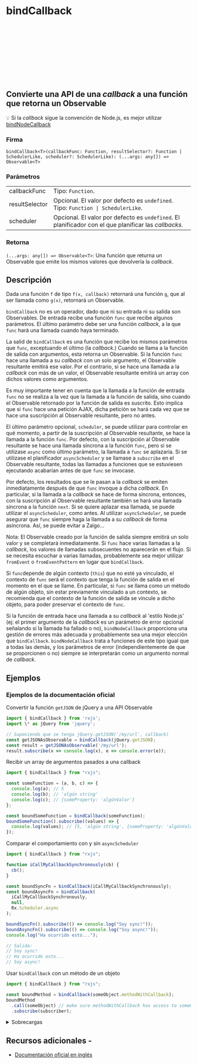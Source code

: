 <div class="page-heading">

# bindCallback

<a target="_blank" href="https://github.com/ReactiveX/rxjs/blob/master/src/internal/observable/bindCallback.ts">
<svg>
  <use xlink:href="/assets/icons/github.svg#github"></use>
</svg>
</a>
</div>

<h2 class="subtitle"> Convierte una API de una <em>callback</em> a una función que retorna un Observable</h2>

💡 Si la _callback_ sigue la convención de Node.js, es mejor utilizar [bindNodeCallback](/operators/creation/bindNodeCallback)

### Firma

`bindCallback<T>(callbackFunc: Function, resultSelector?: Function | SchedulerLike, scheduler?: SchedulerLike): (...args: any[]) => Observable<T>`

### Parámetros

<table>
<tr><td>callbackFunc</td><td>Tipo: <code>Function</code>.</td></tr>
<tr><td>resultSelector</td><td>Opcional. El valor por defecto es <code>undefined</code>.
Tipo: <code>Function | SchedulerLike</code>.</td></tr>
<tr><td>scheduler</td><td>Opcional. El valor por defecto es <code>undefined</code>.
El planificador con el que planificar las <i>callbacks</i>.</td></tr>
</table>

### Retorna

`(...args: any[]) => Observable<T>`: Una función que returna un Observable que emite los mismos valores que devolvería la _callback_.

</details>

## Descripción

Dada una función `f` de tipo `f(x, callback)` retornará una función `g`, que al ser llamada como `g(x)`, retornará un Observable.

`bindCallback` no es un operador, dado que ni su entrada ni su salida son Observables. De entrada recibe una función `func` que recibe algunos parámetros. El último parámetro debe ser una función _callback_, a la que `func` hará una llamada cuando haya terminado.

La salid de `bindCallback` es una función que recibe los mismos parámetros que `func`, exceptuando el último (la _callback_.) Cuando se llama a la función de salida con argumentos, esta retorna un Observable. Si la función `func` hace una llamada a su _callback_ con un solo argumento, el Observable resultante emitirá ese valor. Por el contrario, si se hace una llamada a la _callback_ con más de un valor, el Observable resultante emitirá un array con dichos valores como argumentos.

Es muy importante tener en cuenta que la llamada a la función de entrada `func` no se realiza a la vez que la llamada a la función de salida, sino cuando el Observable retornado por la función de salida es suscrito. Esto implica que si `func` hace una petición AJAX, dicha petición se hará cada vez que se hace una suscripción al Observable resultante, pero no antes.

El último parámetro opcional, `scheduler`, se puede utilizar para controlar en qué momento, a partir de la suscripción al Observable resultante, se hace la llamada a la función `func`. Por defecto, con la suscripción al Observable resultante se hace una llamada síncrona a la función `func`, pero si se utilizase `async` como último parámetro, la llamada a `func` se aplazaría. Si se utilizase el planificador `asyncScheduler` y se llamase a `subscribe` en el Observable resultante, todas las llamadas a funciones que se estuviesen ejecutando acabarían antes de que `func` se invocase.

Por defecto, los resultados que se le pasan a la _callback_ se emiten inmediatamente después de que `func` invoque a dicha _callback_. En particular, si la llamada a la _callback_ se hace de forma síncrona, entonces, con la suscripción al Observable resultante también se hará una llamada síncrona a la función `next`. Si se quiere aplazar esa llamada, se puede utilizar el `asyncScheduler`, como antes. Al utilizar `asyncScheduler`, se puede asegurar que `func` siempre haga la llamada a su _callback_ de forma asíncrona. Así, se puede evitar a Zalgo...

Nota: El Observable creado por la función de salida siempre emitirá un solo valor y se completará inmediatamente. Si `func` hace varias llamadas a la _callback_, los valores de llamadas subsecuentes no aparecerán en el flujo. Si se necesita escuchar a varias llamadas, probablemente sea mejor utilizar `fromEvent` o `fromEventPattern` en lugar que `bindCallback`.

Si `func`depende de algún contexto (`this`) que no esté ya vinculado, el contexto de `func` será el contexto que tenga la función de salida en el momento en el que se llame. En particular, si `func` se llama como un método de algún objeto, sin estar previamente vinculado a un contexto, se recomienda que el contexto de la función de salida se vincule a dicho objeto, para poder preservar el contexto de `func`.

Si la función de entrada hace una llamada a su _callback_ al 'estilo Node.js' (ej: el primer argumento de la _callback_ es un parámetro de error opcional señalando si la llamada ha fallado o no), `bindNodeCallback` proporciona una gestión de errores más adecuada y probablemente sea una mejor elección que `bindCallback`. `bindNodeCallback` trata a funciones de este tipo igual que a todas las demás, y los parámetros de error (independientemente de que se proporcionen o no) siempre se interpretarán como un argumento normal de _callback_.

## Ejemplos

### Ejemplos de la documentación oficial

Convertir la función `getJSON` de jQuery a una API Observable

```javascript
import { bindCallback } from 'rxjs';
import \* as jQuery from 'jquery';

// Suponiendo que se tenga jQuery.getJSON('/my/url', callback)
const getJSONAsObservable = bindCallback(jQuery.getJSON);
const result = getJSONAsObservable('/my/url');
result.subscribe(x => console.log(x), e => console.error(e));
```

Recibir un array de argumentos pasados a una callback

```javascript
import { bindCallback } from "rxjs";

const someFunction = (a, b, c) => {
  console.log(a); // 5
  console.log(b); // 'algún string'
  console.log(c); // {someProperty: 'algúnValor'}
};

const boundSomeFunction = bindCallback(someFunction);
boundSomeFunction().subscribe((values) => {
  console.log(values); // [5, 'algún string', {someProperty: 'algúnValor'}]
});
```

Comparar el comportamiento con y sin `asyncScheduler`

```javascript
import { bindCallback } from "rxjs";

function iCallMyCallbackSynchronously(cb) {
  cb();
}

const boundSyncFn = bindCallback(iCallMyCallbackSynchronously);
const boundAsyncFn = bindCallback(
  iCallMyCallbackSynchronously,
  null,
  Rx.Scheduler.async
);

boundSyncFn().subscribe(() => console.log("Soy sync!"));
boundAsyncFn().subscribe(() => console.log("Soy async!"));
console.log("Ha ocurrido esto...");

// Salida:
// Soy sync!
// Ha ocurrido esto...
// Soy async!
```

Usar `bindCallback` con un método de un objeto

```javascript
import { bindCallback } from "rxjs";

const boundMethod = bindCallback(someObject.methodWithCallback);
boundMethod
  .call(someObject) // make sure methodWithCallback has access to someObject
  .subscribe(subscriber);
```

<details>
<summary>Sobrecargas</summary>
<div class="overload-container">

<div class="overload-section">

### Firma

`bindCallback(callbackFunc: Function, resultSelector: Function, scheduler?: SchedulerLike): (...args: any[]) => Observable<any>`

### Parámetros

<table>
<tr><td>callbackFunc</td><td>Tipo: <code>Function</code>.</td></tr>
<tr><td>resultSelector</td><td>Tipo: <code>Function</code>.</td></tr>
<tr><td>scheduler</td><td>Opcional. El valor por defecto es <code>undefined</code>.
Tipo: <code>SchedulerLike</code>.</td></tr>
</table>

### Retorna

`(...args: any[]) => Observable<any>`

</div>

<div class="overload-section">

### Firma

`bindCallback(callbackFunc: (callback: (res1: R1, res2: R2, res3: R3, res4: R4, ...args: any[]) => any) => any, scheduler?: SchedulerLike): () => Observable<any[]>`

### Parámetros

<table>
<tr><td>callbackFunc</td><td>Tipo: <code>(callback: (res1: R1, res2: R2, res3: R3, res4: R4, ...args: any[]) => any) => any</code>.</td></tr>
<tr><td>scheduler</td><td>Opcional. El valor por defecto es <code>undefined</code>.
Tipo: <code>SchedulerLike</code>.</td></tr>
</table>

### Retorna

`() => Observable<any[]>`

</div>

<div class="overload-section">

### Firma

`bindCallback(callbackFunc: (callback: (res1: R1, res2: R2, res3: R3) => any) => any, scheduler?: SchedulerLike): () => Observable<[R1, R2, R3]>`

### Parámetros

<table>
<tr><td>callbackFunc</td><td>Tipo: <code>(callback: (res1: R1, res2: R2, res3: R3) => any) => any</code>.</td></tr>
<tr><td>scheduler</td><td>Opcional. El valor por defecto es <code>undefined</code>.
Tipo: <code>SchedulerLike</code>.</td></tr>
</table>

### Retorna

`() => Observable<[R1, R2, R3]>`

</div>

<div class="overload-section">

### Firma

`bindCallback(callbackFunc: (callback: (res1: R1, res2: R2) => any) => any, scheduler?: SchedulerLike): () => Observable<[R1, R2]>`

### Parámetros

<table>
<tr><td>callbackFunc</td><td>Tipo: <code>(callback: (res1: R1, res2: R2) => any) => any</code>.</td></tr>
<tr><td>scheduler</td><td>Opcional. El valor por defecto es <code>undefined</code>.
Tipo: <code>SchedulerLike</code>.</td></tr>
</table>

### Retorna

`() => Observable<[R1, R2]>`

</div>

<div class="overload-section">

### Firma

`bindCallback(callbackFunc: (callback: (res1: R1) => any) => any, scheduler?: SchedulerLike): () => Observable<R1>`

### Parámetros

<table>
<tr><td>callbackFunc</td><td>Tipo: <code>(callback: (res1: R1) => any) => any</code>.</td></tr>
<tr><td>scheduler</td><td>Opcional. El valor por defecto es <code>undefined</code>.
Tipo: <code>SchedulerLike</code>.</td></tr>
</table>

### Retorna

`() => Observable<R1>`

</div>

<div class="overload-section">

### Firma

`bindCallback(callbackFunc: (callback: () => any) => any, scheduler?: SchedulerLike): () => Observable<void>`

### Parámetros

<table>
<tr><td>callbackFunc</td><td>Tipo: <code>(callback: () => any) => any</code>.</td></tr>
<tr><td>scheduler</td><td>Opcional. El valor por defecto es <code>undefined</code>.
Tipo: <code>SchedulerLike</code>.</td></tr>
</table>

### Retorna

`() => Observable<void>`

</div>

<div class="overload-section">

### Firma

`bindCallback(callbackFunc: (arg1: A1, callback: (res1: R1, res2: R2, res3: R3, res4: R4, ...args: any[]) => any) => any, scheduler?: SchedulerLike): (arg1: A1) => Observable<any[]>`

### Parámetros

<table>
<tr><td>callbackFunc</td><td>Tipo: <code>(arg1: A1, callback: (res1: R1, res2: R2, res3: R3, res4: R4, ...args: any[]) => any) => any</code>.</td></tr>
<tr><td>scheduler</td><td>Opcional. El valor por defecto es <code>undefined</code>.
Tipo: <code>SchedulerLike</code>.</td></tr>
</table>

### Retorna

`(arg1: A1) => Observable<any[]>`

</div>

<div class="overload-section">

### Firma

`bindCallback(callbackFunc: (arg1: A1, callback: (res1: R1, res2: R2, res3: R3) => any) => any, scheduler?: SchedulerLike): (arg1: A1) => Observable<[R1, R2, R3]>`

### Parámetros

<table>
<tr><td>callbackFunc</td><td>Tipo: <code>(arg1: A1, callback: (res1: R1, res2: R2, res3: R3) => any) => any</code>.</td></tr>
<tr><td>scheduler</td><td>Opcional. El valor por defecto es <code>undefined</code>.
Tipo: <code>SchedulerLike</code>.</td></tr>
</table>

### Retorna

`(arg1: A1) => Observable<[R1, R2, R3]>`

</div>

<div class="overload-section">

### Firma

`bindCallback(callbackFunc: (arg1: A1, callback: (res1: R1, res2: R2) => any) => any, scheduler?: SchedulerLike): (arg1: A1) => Observable<[R1, R2]>`

### Parámetros

<table>
<tr><td>callbackFunc</td><td>Tipo: <code>(arg1: A1, callback: (res1: R1, res2: R2) => any) => any</code>.</td></tr>
<tr><td>scheduler</td><td>Opcional. El valor por defecto es <code>undefined</code>.
Tipo: <code>SchedulerLike</code>.</td></tr>
</table>

### Retorna

`(arg1: A1) => Observable<[R1, R2]>`

</div>

<div class="overload-section">

### Firma

`bindCallback(callbackFunc: (arg1: A1, callback: (res1: R1) => any) => any, scheduler?: SchedulerLike): (arg1: A1) => Observable<R1>`

### Parámetros

<table>
<tr><td>callbackFunc</td><td>Tipo: <code>(arg1: A1, callback: (res1: R1) => any) => any</code>.</td></tr>
<tr><td>scheduler</td><td>Opcional. El valor por defecto es <code>undefined</code>.
Tipo: <code>SchedulerLike</code>.</td></tr>
</table>

### Retorna

`(arg1: A1) => Observable<R1>`

</div>

<div class="overload-section">

### Firma

`bindCallback(callbackFunc: (arg1: A1, callback: () => any) => any, scheduler?: SchedulerLike): (arg1: A1) => Observable<void>`

### Parámetros

<table>
<tr><td>callbackFunc</td><td>Tipo: <code>(arg1: A1, callback: () => any) => any</code>.</td></tr>
<tr><td>scheduler</td><td>Opcional. El valor por defecto es <code>undefined</code>.
Tipo: <code>SchedulerLike</code>.</td></tr>
</table>

### Retorna

`(arg1: A1) => Observable<void>`

</div>

<div class="overload-section">

### Firma

`bindCallback(callbackFunc: (arg1: A1, arg2: A2, callback: (res1: R1, res2: R2, res3: R3, res4: R4, ...args: any[]) => any) => any, scheduler?: SchedulerLike): (arg1: A1, arg2: A2) => Observable<any[]>`

### Parámetros

<table>
<tr><td>callbackFunc</td><td>Tipo: <code>(arg1: A1, arg2: A2, callback: (res1: R1, res2: R2, res3: R3, res4: R4, ...args: any[]) => any) => any</code>.</td></tr>
<tr><td>scheduler</td><td>Opcional. El valor por defecto es <code>undefined</code>.
Tipo: <code>SchedulerLike</code>.</td></tr>
</table>

### Retorna

`(arg1: A1, arg2: A2) => Observable<any[]>`

</div>

<div class="overload-section">

### Firma

`bindCallback(callbackFunc: (arg1: A1, arg2: A2, callback: (res1: R1, res2: R2, res3: R3) => any) => any, scheduler?: SchedulerLike): (arg1: A1, arg2: A2) => Observable<[R1, R2, R3]>`

### Parámetros

<table>
<tr><td>callbackFunc</td><td>Tipo: <code>(arg1: A1, arg2: A2, callback: (res1: R1, res2: R2, res3: R3) => any) => any</code>.</td></tr>
<tr><td>scheduler</td><td>Opcional. El valor por defecto es <code>undefined</code>.
Tipo: <code>SchedulerLike</code>.</td></tr>
</table>

### Retorna

`(arg1: A1, arg2: A2) => Observable<[R1, R2, R3]>`

</div>

<div class="overload-section">

### Firma

`bindCallback(callbackFunc: (arg1: A1, arg2: A2, callback: (res1: R1, res2: R2) => any) => any, scheduler?: SchedulerLike): (arg1: A1, arg2: A2) => Observable<[R1, R2]>`

### Parámetros

<table>
<tr><td>callbackFunc</td><td>Tipo: <code>(arg1: A1, arg2: A2, callback: (res1: R1, res2: R2) => any) => any</code>.</td></tr>
<tr><td>scheduler</td><td>Opcional. El valor por defecto es <code>undefined</code>.
Tipo: <code>SchedulerLike</code>.</td></tr>
</table>

### Retorna

`(arg1: A1, arg2: A2) => Observable<[R1, R2]>`

</div>

<div class="overload-section">

### Firma

`bindCallback(callbackFunc: (arg1: A1, arg2: A2, callback: (res1: R1) => any) => any, scheduler?: SchedulerLike): (arg1: A1, arg2: A2) => Observable<R1>`

### Parámetros

<table>
<tr><td>callbackFunc</td><td>Tipo: <code>(arg1: A1, arg2: A2, callback: (res1: R1) => any) => any</code>.</td></tr>
<tr><td>scheduler</td><td>Opcional. El valor por defecto es <code>undefined</code>.
Tipo: <code>SchedulerLike</code>.</td></tr>
</table>

### Retorna

`(arg1: A1, arg2: A2) => Observable<R1>`

</div>

<div class="overload-section">

### Firma

`bindCallback(callbackFunc: (arg1: A1, arg2: A2, callback: () => any) => any, scheduler?: SchedulerLike): (arg1: A1, arg2: A2) => Observable<void>`

### Parámetros

<table>
<tr><td>callbackFunc</td><td>Tipo: <code>(arg1: A1, arg2: A2, callback: () => any) => any</code>.</td></tr>
<tr><td>scheduler</td><td>Opcional. El valor por defecto es <code>undefined</code>.
Tipo: <code>SchedulerLike</code>.</td></tr>
</table>

### Retorna

`(arg1: A1, arg2: A2) => Observable<void>`

</div>

<div class="overload-section">

### Firma

`bindCallback(callbackFunc: (arg1: A1, arg2: A2, arg3: A3, callback: (res1: R1, res2: R2, res3: R3, res4: R4, ...args: any[]) => any) => any, scheduler?: SchedulerLike): (arg1: A1, arg2: A2, arg3: A3) => Observable<any[]>`

### Parámetros

<table>
<tr><td>callbackFunc</td><td>Tipo: <code>(arg1: A1, arg2: A2, arg3: A3, callback: (res1: R1, res2: R2, res3: R3, res4: R4, ...args: any[]) => any) => any</code>.</td></tr>
<tr><td>scheduler</td><td>Opcional. El valor por defecto es <code>undefined</code>.
Tipo: <code>SchedulerLike</code>.</td></tr>
</table>

### Retorna

`(arg1: A1, arg2: A2, arg3: A3) => Observable<any[]>`

</div>

<div class="overload-section">

### Firma

`bindCallback(callbackFunc: (arg1: A1, arg2: A2, arg3: A3, callback: (res1: R1, res2: R2, res3: R3) => any) => any, scheduler?: SchedulerLike): (arg1: A1, arg2: A2, arg3: A3) => Observable<[R1, R2, R3]>`

### Parámetros

<table>
<tr><td>callbackFunc</td><td>Tipo: <code>(arg1: A1, arg2: A2, arg3: A3, callback: (res1: R1, res2: R2, res3: R3) => any) => any</code>.</td></tr>
<tr><td>scheduler</td><td>Opcional. El valor por defecto es <code>undefined</code>.
Tipo: <code>SchedulerLike</code>.</td></tr>
</table>

### Retorna

`(arg1: A1, arg2: A2, arg3: A3) => Observable<[R1, R2, R3]>`

</div>

<div class="overload-section">

### Firma

`bindCallback(callbackFunc: (arg1: A1, arg2: A2, arg3: A3, callback: (res1: R1, res2: R2) => any) => any, scheduler?: SchedulerLike): (arg1: A1, arg2: A2, arg3: A3) => Observable<[R1, R2]>`

### Parámetros

<table>
<tr><td>callbackFunc</td><td>Tipo: <code>(arg1: A1, arg2: A2, arg3: A3, callback: (res1: R1, res2: R2) => any) => any</code>.</td></tr>
<tr><td>scheduler</td><td>Opcional. El valor por defecto es <code>undefined</code>.
Tipo: <code>SchedulerLike</code>.</td></tr>
</table>

### Retorna

`(arg1: A1, arg2: A2, arg3: A3) => Observable<[R1, R2]>`

</div>

<div class="overload-section">

### Firma

`bindCallback(callbackFunc: (arg1: A1, arg2: A2, arg3: A3, callback: (res1: R1) => any) => any, scheduler?: SchedulerLike): (arg1: A1, arg2: A2, arg3: A3) => Observable<R1>`

### Parámetros

<table>
<tr><td>callbackFunc</td><td>Tipo: <code>(arg1: A1, arg2: A2, arg3: A3, callback: (res1: R1) => any) => any</code>.</td></tr>
<tr><td>scheduler</td><td>Opcional. El valor por defecto es <code>undefined</code>.
Tipo: <code>SchedulerLike</code>.</td></tr>
</table>

### Retorna

`(arg1: A1, arg2: A2, arg3: A3) => Observable<R1>`

</div>

<div class="overload-section">

### Firma

`bindCallback(callbackFunc: (arg1: A1, arg2: A2, arg3: A3, callback: () => any) => any, scheduler?: SchedulerLike): (arg1: A1, arg2: A2, arg3: A3) => Observable<void>`

### Parámetros

<table>
<tr><td>callbackFunc</td><td>Tipo: <code>(arg1: A1, arg2: A2, arg3: A3, callback: () => any) => any</code>.</td></tr>
<tr><td>scheduler</td><td>Opcional. El valor por defecto es <code>undefined</code>.
Tipo: <code>SchedulerLike</code>.</td></tr>
</table>

### Retorna

`(arg1: A1, arg2: A2, arg3: A3) => Observable<void>`

</div>

<div class="overload-section">

### Firma

`bindCallback(callbackFunc: (arg1: A1, arg2: A2, arg3: A3, arg4: A4, callback: (res1: R1, res2: R2, res3: R3, res4: R4, ...args: any[]) => any) => any, scheduler?: SchedulerLike): (arg1: A1, arg2: A2, arg3: A3, arg4: A4) => Observable<any[]>`

### Parámetros

<table>
<tr><td>callbackFunc</td><td>Tipo: <code>(arg1: A1, arg2: A2, arg3: A3, arg4: A4, callback: (res1: R1, res2: R2, res3: R3, res4: R4, ...args: any[]) =></code> any) => any.</td></tr>
<tr><td>scheduler</td><td>Opcional. El valor por defecto es <code>undefined</code>.
Tipo: <code>SchedulerLike</code>.</td></tr>
</table>

### Retorna

`(arg1: A1, arg2: A2, arg3: A3, arg4: A4) => Observable<any[]>`

</div>

<div class="overload-section">

### Firma

`bindCallback(callbackFunc: (arg1: A1, arg2: A2, arg3: A3, arg4: A4, callback: (res1: R1, res2: R2, res3: R3) => any) => any, scheduler?: SchedulerLike): (arg1: A1, arg2: A2, arg3: A3, arg4: A4) => Observable<[R1, R2, R3]>`

### Parámetros

<table>
<tr><td>callbackFunc</td><td>Tipo: <code>(arg1: A1, arg2: A2, arg3: A3, arg4: A4, callback: (res1: R1, res2: R2, res3: R3) => any) => any</code>.</td></tr>
<tr><td>scheduler</td><td>Opcional. El valor por defecto es <code>undefined</code>.
Tipo: <code>SchedulerLike</code>.</td></tr>
</table>

### Retorna

`(arg1: A1, arg2: A2, arg3: A3, arg4: A4) => Observable<[R1, R2, R3]>`

</div>

<div class="overload-section">

### Firma

`bindCallback(callbackFunc: (arg1: A1, arg2: A2, arg3: A3, arg4: A4, callback: (res1: R1, res2: R2) => any) => any, scheduler?: SchedulerLike): (arg1: A1, arg2: A2, arg3: A3, arg4: A4) => Observable<[R1, R2]>`

### Parámetros

<table>
<tr><td>callbackFunc</td><td>Tipo: <code>(arg1: A1, arg2: A2, arg3: A3, arg4: A4, callback: (res1: R1, res2: R2) => any) => any</code>.</td></tr>
<tr><td>scheduler</td><td>Opcional. El valor por defecto es <code>undefined</code>.
Tipo: <code>SchedulerLike</code>.</td></tr>
</table>

### Retorna

`(arg1: A1, arg2: A2, arg3: A3, arg4: A4) => Observable<[R1, R2]>`

</div>

<div class="overload-section">

### Firma

`bindCallback(callbackFunc: (arg1: A1, arg2: A2, arg3: A3, arg4: A4, callback: (res1: R1) => any) => any, scheduler?: SchedulerLike): (arg1: A1, arg2: A2, arg3: A3, arg4: A4) => Observable<R1>`

### Parámetros

<table>
<tr><td>callbackFunc</td><td>Tipo: <code>(arg1: A1, arg2: A2, arg3: A3, arg4: A4, callback: (res1: R1) => any) => any</code>.</td></tr>
<tr><td>scheduler</td><td>Opcional. El valor por defecto es <code>undefined</code>.
Tipo: <code>SchedulerLike</code>.</td></tr>
</table>

### Retorna

`(arg1: A1, arg2: A2, arg3: A3, arg4: A4) => Observable<R1>`

</div>

<div class="overload-section">

### Firma

`bindCallback(callbackFunc: (arg1: A1, arg2: A2, arg3: A3, arg4: A4, callback: () => any) => any, scheduler?: SchedulerLike): (arg1: A1, arg2: A2, arg3: A3, arg4: A4) => Observable<void>`

### Parámetros

<table>
<tr><td>callbackFunc</td><td>Tipo: <code>(arg1: A1, arg2: A2, arg3: A3, arg4: A4, callback: () => any) => any</code>.</td></tr>
<tr><td>scheduler</td><td>Opcional. El valor por defecto es <code>undefined</code>.
Tipo: <code>SchedulerLike</code>.</td></tr>
</table>

### Retorna

`(arg1: A1, arg2: A2, arg3: A3, arg4: A4) => Observable<void>`

</div>

<div class="overload-section">

### Firma

`bindCallback(callbackFunc: (arg1: A1, arg2: A2, arg3: A3, arg4: A4, arg5: A5, callback: (res1: R1, res2: R2, res3: R3, res4: R4, ...args: any[]) => any) => any, scheduler?: SchedulerLike): (arg1: A1, arg2: A2, arg3: A3, arg4: A4, arg5: A5) => Observable<any[]>`

### Parámetros

<table>
<tr><td>callbackFunc</td><td>Tipo: <code>(arg1: A1, arg2: A2, arg3: A3, arg4: A4, arg5: A5, callback: (res1: R1, res2: R2, res3: R3, res4: R4, ...args: an</code>y[]) => any) => any.</td></tr>
<tr><td>scheduler</td><td>Opcional. El valor por defecto es <code>undefined</code>.
Tipo: <code>SchedulerLike</code>.</td></tr>
</table>

### Retorna

`(arg1: A1, arg2: A2, arg3: A3, arg4: A4, arg5: A5) => Observable<any[]>`

</div>

<div class="overload-section">

### Firma

`bindCallback(callbackFunc: (arg1: A1, arg2: A2, arg3: A3, arg4: A4, arg5: A5, callback: (res1: R1, res2: R2, res3: R3) => any) => any, scheduler?: SchedulerLike): (arg1: A1, arg2: A2, arg3: A3, arg4: A4, arg5: A5) => Observable<[R1, R2, R3]>`

### Parámetros

<table>
<tr><td>callbackFunc</td><td>Tipo: <code>(arg1: A1, arg2: A2, arg3: A3, arg4: A4, arg5: A5, callback: (res1: R1, res2: R2, res3: R3) => any) => any</code>.</td></tr>
<tr><td>scheduler</td><td>Opcional. El valor por defecto es <code>undefined</code>.
Tipo: <code>SchedulerLike</code>.</td></tr>
</table>

### Retorna

`(arg1: A1, arg2: A2, arg3: A3, arg4: A4, arg5: A5) => Observable<[R1, R2, R3]>`

</div>

<div class="overload-section">

### Firma

`bindCallback(callbackFunc: (arg1: A1, arg2: A2, arg3: A3, arg4: A4, arg5: A5, callback: (res1: R1, res2: R2) => any) => any, scheduler?: SchedulerLike): (arg1: A1, arg2: A2, arg3: A3, arg4: A4, arg5: A5) => Observable<[R1, R2]>`

### Parámetros

<table>
<tr><td>callbackFunc</td><td>Tipo: <code>(arg1: A1, arg2: A2, arg3: A3, arg4: A4, arg5: A5, callback: (res1: R1, res2: R2) => any) => any</code>.</td></tr>
<tr><td>scheduler</td><td>Opcional. El valor por defecto es <code>undefined</code>.
Tipo: <code>SchedulerLike</code>.</td></tr>
</table>

### Retorna

`(arg1: A1, arg2: A2, arg3: A3, arg4: A4, arg5: A5) => Observable<[R1, R2]>`

</div>

<div class="overload-section">

### Firma

`bindCallback(callbackFunc: (arg1: A1, arg2: A2, arg3: A3, arg4: A4, arg5: A5, callback: (res1: R1) => any) => any, scheduler?: SchedulerLike): (arg1: A1, arg2: A2, arg3: A3, arg4: A4, arg5: A5) => Observable<R1>`

### Parámetros

<table>
<tr><td>callbackFunc</td><td>Tipo: <code>(arg1: A1, arg2: A2, arg3: A3, arg4: A4, arg5: A5, callback: (res1: R1) => any) => any</code>.</td></tr>
<tr><td>scheduler</td><td>Opcional. El valor por defecto es <code>undefined</code>.
Tipo: <code>SchedulerLike</code>.</td></tr>
</table>

### Retorna

`(arg1: A1, arg2: A2, arg3: A3, arg4: A4, arg5: A5) => Observable<R1>`

</div>

<div class="overload-section">

### Firma

`bindCallback(callbackFunc: (arg1: A1, arg2: A2, arg3: A3, arg4: A4, arg5: A5, callback: () => any) => any, scheduler?: SchedulerLike): (arg1: A1, arg2: A2, arg3: A3, arg4: A4, arg5: A5) => Observable<void>`

### Parámetros

<table>
<tr><td>callbackFunc</td><td>Tipo: <code>(arg1: A1, arg2: A2, arg3: A3, arg4: A4, arg5: A5, callback: () => any) => any</code>.</td></tr>
<tr><td>scheduler</td><td>Opcional. El valor por defecto es <code>undefined</code>.
Tipo: <code>SchedulerLike</code>.</td></tr>
</table>

### Retorna

`(arg1: A1, arg2: A2, arg3: A3, arg4: A4, arg5: A5) => Observable<void>`

</div>

<div class="overload-section">

### Firma

`bindCallback(callbackFunc: (...args: (A | ((result: R) => any))[]) => any, scheduler?: SchedulerLike): (...args: A[]) => Observable<R>`

### Parámetros

<table>
<tr><td>callbackFunc</td><td>Tipo: <code>(...args: (A | ((result: R) => any))[]) => any</code>.</td></tr>
<tr><td>scheduler</td><td>Opcional. El valor por defecto es <code>undefined</code>.
Tipo: <code>SchedulerLike</code>.</td></tr>
</table>

### Retorna

`(...args: A[]) => Observable<R>`

</div>

<div class="overload-section">

### Firma

`bindCallback(callbackFunc: (...args: (A | ((...results: R[]) => any))[]) => any, scheduler?: SchedulerLike): (...args: A[]) => Observable<R[]>`

### Parámetros

<table>
<tr><td>callbackFunc</td><td>Tipo: <code>(...args: (A | ((...results: R[]) => any))[]) => any</code>.</td></tr>
<tr><td>scheduler</td><td>Opcional. El valor por defecto es <code>undefined</code>.
Tipo: <code>SchedulerLike</code>.</td></tr>
</table>

### Retorna

`(...args: A[]) => Observable<R[]>`

</div>

<div class="overload-section">

### Firma

`bindCallback(callbackFunc: Function, scheduler?: SchedulerLike): (...args: any[]) => Observable<any>`

### Parámetros

<table>
<tr><td>callbackFunc</td><td>Tipo: <code>Function</code>.</td></tr>
<tr><td>scheduler</td><td>Opcional. El valor por defecto es <code>undefined</code>.
Tipo: <code>SchedulerLike</code>.</td></tr>
</table>

### Retorna

`(...args: any[]) => Observable<any>`

</div>

</div>
</details>

## Recursos adicionales -

- <a target="_blank" href="https://rxjs.dev/api/index/function/bindCallback">Documentación oficial en inglés</a>

